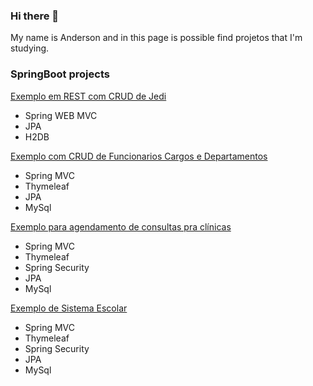 ### Hi there 👋
My name is Anderson and in this page is possible find projetos that I'm studying.

### SpringBoot projects
[Exemplo em REST com CRUD de Jedi](https://github.com/andersonmell0/spring-web-mvc)
- Spring WEB MVC
- JPA
- H2DB

[Exemplo com CRUD de Funcionarios Cargos e Departamentos](https://github.com/andersonmell0/demo-mvc)
- Spring MVC
- Thymeleaf
- JPA
- MySql

[Exemplo para agendamento de consultas pra clínicas](https://github.com/andersonmell0/demo-security)
- Spring MVC
- Thymeleaf
- Spring Security
- JPA
- MySql

[Exemplo de Sistema Escolar](https://github.com/andersonmell0/escolar)
- Spring MVC
- Thymeleaf
- Spring Security
- JPA
- MySql

<!--
**andersonmell0/andersonmell0** is a ✨ _special_ ✨ repository because its `README.md` (this file) appears on your GitHub profile.

Here are some ideas to get you started:

- 🔭 I’m currently working on ...
- 🌱 I’m currently learning ...
- 👯 I’m looking to collaborate on ...
- 🤔 I’m looking for help with ...
- 💬 Ask me about ...
- 📫 How to reach me: ...
- 😄 Pronouns: ...
- ⚡ Fun fact: ...
-->
